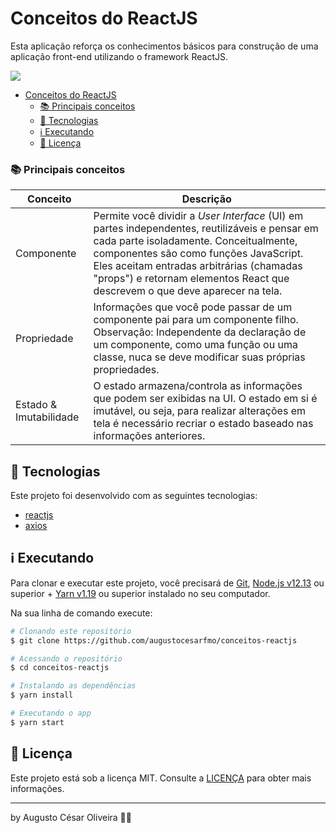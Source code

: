 # <span id="head1">Conceitos do ReactJS</span>

Esta aplicação reforça os conhecimentos básicos para construção de uma aplicação front-end utilizando o framework ReactJS.

![](https://imgur.com/Bfscc4v.png)

- [Conceitos do ReactJS](#head1)
	- [📚 Principais conceitos](#head4)
	- [🚀 Tecnologias](#head5)
	- [ℹ️ Executando](#head6)
	- [📝 Licença](#head7)

### <span id="head4">📚 Principais conceitos</span>
| Conceito               | Descrição                                                                                                                                                                                                                                                                                                     |
| ---------------------- | ------------------------------------------------------------------------------------------------------------------------------------------------------------------------------------------------------------------------------------------------------------------------------------------------------------- |
| Componente             | Permite você dividir a _User Interface_ (UI) em partes independentes, reutilizáveis e pensar em cada parte isoladamente. Conceitualmente, componentes são como funções JavaScript. Eles aceitam entradas arbitrárias (chamadas "props") e retornam elementos React que descrevem o que deve aparecer na tela. |
| Propriedade            | Informações que você pode passar de um componente pai para um componente filho. Observação: Independente da declaração de um componente, como uma função ou uma classe, nuca se deve modificar suas próprias propriedades.                                                                                    |
| Estado & Imutabilidade | O estado armazena/controla as informações que podem ser exibidas na UI. O estado em si é imutável, ou seja, para realizar alterações em tela é necessário recriar o estado baseado nas informações anteriores.                                                                                                |

## <span id="head5">🚀 Tecnologias</span>

Este projeto foi desenvolvido com as seguintes tecnologias:

- [reactjs](https://reactjs.org)
- [axios](https://github.com/axios/axios)

## <span id="head6">ℹ️ Executando</span>

Para clonar e executar este projeto, você precisará de [Git](https://git-scm.com), [Node.js v12.13][nodejs] ou superior + [Yarn v1.19][yarn] ou superior instalado no seu computador.

Na sua linha de comando execute:

```bash
# Clonando este repositório
$ git clone https://github.com/augustocesarfmo/conceitos-reactjs

# Acessando o repositório
$ cd conceitos-reactjs

# Instalando as dependências
$ yarn install

# Executando o app
$ yarn start
```

## <span id="head7">📝 Licença</span>

Este projeto está sob a licença MIT. Consulte a [LICENÇA](https://github.com/augustocesarfmo/conceitos-reactjs/blob/master/LICENSE.md) para obter mais informações.

---

by Augusto César Oliveira 👐🏼

[nodejs]: https://nodejs.org/
[yarn]: https://yarnpkg.com/
[vc]: https://code.visualstudio.com/
